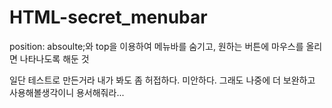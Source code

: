 # HTML-secret_menubar

position: absoulte;와 top을 이용하여 메뉴바를 숨기고, 원하는 버튼에 마우스를 올리면 나타나도록 해둔 것

일단 테스트로 만든거라 내가 봐도 좀 허접하다.
미안하다.
그래도 나중에 더 보완하고 사용해볼생각이니 용서해줘라...

